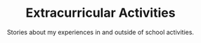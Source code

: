 ---
widget: blank
headless: true

# ... Put Your Section Options Here (title etc.) ...
title: <br>Extracurricular Activities
subtitle: Stories about my experiences in and outside of school activities.
weight: 40  # section position on page

design:
  # Choose how many columns the section has. Valid values: 1 or 2.
  columns: '1'
---